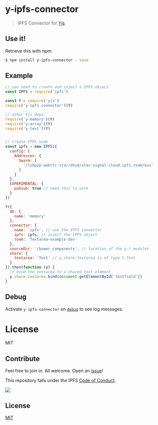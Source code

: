 # y-ipfs-connector

> IPFS Connector for [Yjs](https://github.com/y-js/yjs)

## Use it!

Retrieve this with npm:

```bash
$ npm install y-ipfs-connector --save
```


## Example

```js
// you need to create and inject a IPFS object
const IPFS = require('ipfs')

const Y = require('yjs')
require('y-ipfs-connector')(Y)

// other Yjs deps:
require('y-memory')(Y)
require('y-array')(Y)
require('y-text')(Y)


// create IPFS node
const ipfs = new IPFS({
  config: {
    Addresses: {
      Swarm: [
        '/libp2p-webrtc-star/dns4/star-signal.cloud.ipfs.team/wss'
      ]
    }
  },
  EXPERIMENTAL: {
    pubsub: true // need this to work
  }
})

Y({
  db: {
    name: 'memory'
  },
  connector: {
    name: 'ipfs', // use the IPFS connector
    ipfs: ipfs, // inject the IPFS object
    room: 'Textarea-example-dev'
  },
  sourceDir: '/bower_components', // location of the y-* modules
  share: {
    textarea: 'Text' // y.share.textarea is of type Y.Text
  }
}).then(function (y) {
  // bind the textarea to a shared text element
  y.share.textarea.bind(document.getElementById('textfield'))
}
```
## Debug

Activate `y-ipfs-connector` on [`debug`](https://github.com/visionmedia/debug#readme) to see log messages.

# License

MIT

## Contribute

Feel free to join in. All welcome. Open an [issue](https://github.com/pgte/y-ipfs/issues)!

This repository falls under the IPFS [Code of Conduct](https://github.com/ipfs/community/blob/master/code-of-conduct.md).

[![](https://cdn.rawgit.com/jbenet/contribute-ipfs-gif/master/img/contribute.gif)](https://github.com/ipfs/community/blob/master/contributing.md)

## License

[MIT](LICENSE)
